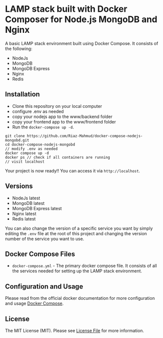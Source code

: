 # LAMP stack built with Docker Composer for Node.js MongoDB and Nginx

A basic LAMP stack environment built using Docker Compose. It consists of the following:

- NodeJs
- MongoDB
- MongoDB Express
- Nginx
- Redis

## Installation

- Clone this repository on your local computer
- configure .env as needed
- copy your nodejs app to the www/backend folder
- copy your frontend app to the www/frontend folder
- Run the `docker-compose up -d`.

```shell
git clone https://github.com/Riaz-Mahmud/docker-compose-nodejs-mongobd.git
cd docker-compose-nodejs-mongobd
// modify .env as needed
docker compose up -d
docker ps // check if all containers are running
// visit localhost
```

Your project is now ready!! You can access it via `http://localhost`.

## Versions

- NodeJs latest
- MongoDB latest
- MongoDB Express latest
- Nginx latest
- Redis latest

You can also change the version of a specific service you want by simply editing the `.env` file at the root of this project and changing the version number of the service you want to use.


## Docker Compose Files

- `docker-compose.yml` - The primary docker compose file. It consists of all the services needed for setting up the LAMP stack environment.


## Configuration and Usage

Please read from the official docker documentation for more configuration and usage [Docker Compose](https://docs.docker.com/compose/).

## License

The MIT License (MIT). Please see [License File](LICENSE.md) for more information.
